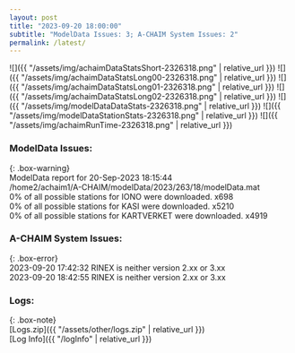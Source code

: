 ```yaml
---
layout: post
title: "2023-09-20 18:00:00"
subtitle: "ModelData Issues: 3; A-CHAIM System Issues: 2"
permalink: /latest/
---
```


![]({{ "/assets/img/achaimDataStatsShort-2326318.png" | relative_url }})
![]({{ "/assets/img/achaimDataStatsLong00-2326318.png" | relative_url }})
![]({{ "/assets/img/achaimDataStatsLong01-2326318.png" | relative_url }})
![]({{ "/assets/img/achaimDataStatsLong02-2326318.png" | relative_url }})
![]({{ "/assets/img/modelDataDataStats-2326318.png" | relative_url }})
![]({{ "/assets/img/modelDataStationStats-2326318.png" | relative_url }})
![]({{ "/assets/img/achaimRunTime-2326318.png" | relative_url }})


### ModelData Issues:  
  
{: .box-warning}  
 ModelData report for 20-Sep-2023 18:15:44   
 /home2/achaim1/A-CHAIM/modelData/2023/263/18/modelData.mat   
 0% of all possible stations for IONO were downloaded. x698   
 0% of all possible stations for KASI were downloaded. x5210   
 0% of all possible stations for KARTVERKET were downloaded. x4919   
  
### A-CHAIM System Issues:  
  
{: .box-error}  
2023-09-20 17:42:32 RINEX is neither version 2.xx or 3.xx  
2023-09-20 18:42:55 RINEX is neither version 2.xx or 3.xx  

### Logs:  
  
{: .box-note}  
[Logs.zip]({{ "/assets/other/logs.zip" | relative_url }})  
[Log Info]({{ "/logInfo" | relative_url }})  
